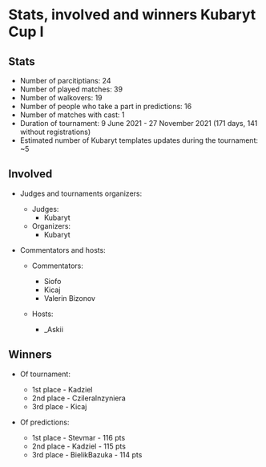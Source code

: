 # Stats, involved and winners Kubaryt Cup I

## Stats

* Number of parcitiptians: 24
* Number of played matches: 39
* Number of walkovers: 19
* Number of people who take a part in predictions: 16
* Number of matches with cast: 1
* Duration of tournament: 9 June 2021 - 27 November 2021 (171 days, 141 without registrations)
* Estimated number of Kubaryt templates updates during the tournament: ~5

## Involved

* Judges and tournaments organizers:
  
  * Judges:
    * Kubaryt
  * Organizers:
    * Kubaryt

* Commentators and hosts:
  
  * Commentators:
    * Siofo
    * Kicaj
    * Valerin Bizonov
  
  * Hosts:
    * _Askii

## Winners

* Of tournament:
  
  * 1st place - Kadziel
  * 2nd place - CzileraInzyniera
  * 3rd place - Kicaj

* Of predictions:

  * 1st place - Stevmar - 116 pts
  * 2nd place - Kadziel - 115 pts
  * 3rd place - BielikBazuka - 114 pts
